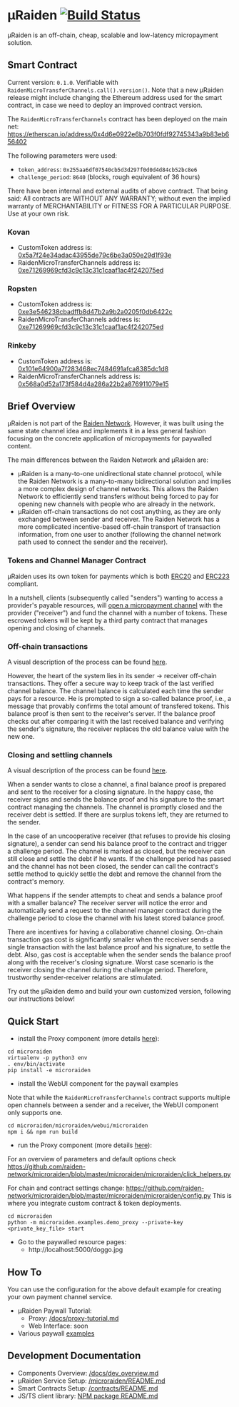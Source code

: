 # µRaiden [![Build Status](https://api.travis-ci.org/raiden-network/microraiden.svg)](https://travis-ci.org/raiden-network/microraiden)


µRaiden is an off-chain, cheap, scalable and low-latency micropayment solution.


## Smart Contract

Current version: `0.1.0`. Verifiable with `RaidenMicroTransferChannels.call().version()`.
Note that a new µRaiden release might include changing the Ethereum address used for the smart contract, in case we need to deploy an improved contract version.

The `RaidenMicroTransferChannels` contract has been deployed on the main net: https://etherscan.io/address/0x4d6e0922e6b703f0fdf92745343a9b83eb656402

The following parameters were used:
- `token_address`: `0x255aa6df07540cb5d3d297f0d0d4d84cb52bc8e6`
- `challenge_period`: `8640` (blocks, rough equivalent of 36 hours)


There have been internal and external audits of above contract. That being said:
All contracts are WITHOUT ANY WARRANTY; without even the implied warranty of MERCHANTABILITY or FITNESS FOR A PARTICULAR PURPOSE. Use at your own risk.


### Kovan


- CustomToken address is:  [0x5a7f24e34adac43955de79c6be3a050e29d1f93e](https://kovan.etherscan.io/address/0x5a7f24e34adac43955de79c6be3a050e29d1f93e)
- RaidenMicroTransferChannels address is: [0xe71269969cfd3c9c13c31c1caaf1ac4f242075ed](https://kovan.etherscan.io/address/0xe71269969cfd3c9c13c31c1caaf1ac4f242075ed#code)


### Ropsten

- CustomToken address is:  [0xe3e546238cbadffb8d47b2a9b2a0205f0db6422c](https://ropsten.etherscan.io/address/0xe3e546238cbadffb8d47b2a9b2a0205f0db6422c)
- RaidenMicroTransferChannels address is: [0xe71269969cfd3c9c13c31c1caaf1ac4f242075ed](https://ropsten.etherscan.io/address/0x6c4A0f93a21fb711adA78F68083577ab541b9620#code)


### Rinkeby

- CustomToken address is:  [0x101e64900a7f283468ec7484691afca8385dc1d8](https://rinkeby.etherscan.io/address/0x101e64900a7f283468ec7484691afca8385dc1d8)
- RaidenMicroTransferChannels address is: [0x568a0d52a173f584d4a286a22b2a876911079e15](https://rinkeby.etherscan.io/address/0x568a0d52a173f584d4a286a22b2a876911079e15#code)


## Brief Overview

µRaiden is not part of the [Raiden Network](https://github.com/raiden-network/raiden). However, it was built using the same state channel idea and implements it in a less general fashion focusing on the concrete application of micropayments for paywalled content.

The main differences between the Raiden Network and µRaiden are:
 * µRaiden is a many-to-one unidirectional state channel protocol, while the Raiden Network is a many-to-many bidirectional solution and implies a more complex design of channel networks. This allows the Raiden Network to efficiently send transfers without being forced to pay for opening new channels with people who are already in the network.
 * µRaiden off-chain transactions do not cost anything, as they are only exchanged between sender and receiver. The Raiden Network has a more complicated incentive-based off-chain transport of transaction information, from one user to another (following the channel network path used to connect the sender and the receiver).


### Tokens and Channel Manager Contract

µRaiden uses its own token for payments which is both [ERC20](https://github.com/ethereum/EIPs/issues/20) and [ERC223](https://github.com/Dexaran/ERC223-token-standard) compliant.

In a nutshell, clients (subsequently called "senders") wanting to access a provider's payable resources, will [open a micropayment channel](/contracts#opening-a-transfer-channel) with the provider ("receiver") and fund the channel with a number of tokens. These escrowed tokens will be kept by a third party contract that manages opening and closing of channels.

### Off-chain transactions

A visual description of the process can be found [here](/docs/dev_overview.md#off-chain-messages).

However, the heart of the system lies in its sender -> receiver off-chain transactions. They offer a secure way to keep track of the last verified channel balance. The channel balance is calculated each time the sender pays for a resource. He is prompted to sign a so-called balance proof, i.e., a message that provably confirms the total amount of transfered tokens. This balance proof is then sent to the receiver's server. If the balance proof checks out after comparing it with the last received balance and verifying the sender's signature, the receiver replaces the old balance value with the new one.

### Closing and settling channels

A visual description of the process can be found [here](/contracts#closing-a-channel).

When a sender wants to close a channel, a final balance proof is prepared and sent to the receiver for a closing signature. In the happy case, the receiver signs and sends the balance proof and his signature to the smart contract managing the channels. The channel is promptly closed and the receiver debt is settled. If there are surplus tokens left, they are returned to the sender.

In the case of an uncooperative receiver (that refuses to provide his closing signature), a sender can send his balance proof to the contract and trigger a challenge period. The channel is marked as closed, but the receiver can still close and settle the debt if he wants. If the challenge period has passed and the channel has not been closed, the sender can call the contract's settle method to quickly settle the debt and remove the channel from the contract's memory.

What happens if the sender attempts to cheat and sends a balance proof with a smaller balance? The receiver server will notice the error and automatically send a request to the channel manager contract during the challenge period to close the channel with his latest stored balance proof.

There are incentives for having a collaborative channel closing. On-chain transaction gas cost is significantly smaller when the receiver sends a single transaction with the last balance proof and his signature, to settle the debt. Also, gas cost is acceptable when the sender sends the balance proof along with the receiver's closing signature. Worst case scenario is the receiver closing the channel during the challenge period. Therefore, trustworthy sender-receiver relations are stimulated.

Try out the µRaiden demo and build your own customized version, following our instructions below!


## Quick Start

 * install the Proxy component (more details [here](/microraiden/README.md)):

```
cd microraiden
virtualenv -p python3 env
. env/bin/activate
pip install -e microraiden
```

* install the WebUI component for the paywall examples

Note that while the `RaidenMicroTransferChannels` contract supports multiple open channels between a sender and a receiver, the WebUI component only supports one.

```
cd microraiden/microraiden/webui/microraiden
npm i && npm run build
```

* run the Proxy component (more details [here](/microraiden/README.md)):

For an overview of parameters and default options check https://github.com/raiden-network/microraiden/blob/master/microraiden/microraiden/click_helpers.py

For chain and contract settings change: https://github.com/raiden-network/microraiden/blob/master/microraiden/microraiden/config.py
This is where you integrate custom contract & token deployments.

```
cd microraiden
python -m microraiden.examples.demo_proxy --private-key <private_key_file> start
```

 * Go to the paywalled resource pages:
    - http://localhost:5000/doggo.jpg


## How To

You can use the configuration for the above default example for creating your own payment channel service.

 * µRaiden Paywall Tutorial:
   - Proxy: [/docs/proxy-tutorial.md](/docs/proxy-tutorial.md)
   - Web Interface: soon
 * Various paywall [examples](/microraiden/microraiden/examples)


## Development Documentation

 * Components Overview: [/docs/dev_overview.md](/docs/dev_overview.md)
 * µRaiden Service Setup: [/microraiden/README.md](/microraiden/README.md)
 * Smart Contracts Setup: [/contracts/README.md](/contracts/README.md)
 * JS/TS client library: [NPM package README.md](/microraiden/microraiden/webui/microraiden/README.md)
